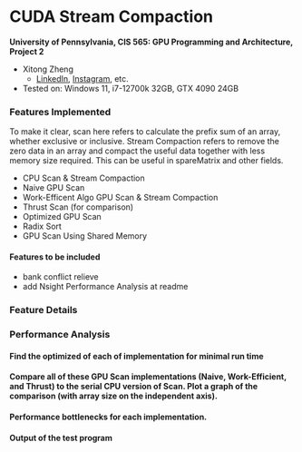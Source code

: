 CUDA Stream Compaction
======================

**University of Pennsylvania, CIS 565: GPU Programming and Architecture, Project 2**

* Xitong Zheng
  * [LinkedIn](https://www.linkedin.com/in/xitong-zheng-5b6543205/), [Instagram](https://www.instagram.com/simonz_zheng/), etc.
* Tested on: Windows 11, i7-12700k 32GB, GTX 4090 24GB

### Features Implemented
To make it clear, scan here refers to calculate the prefix sum of an array, whether exclusive or inclusive. Stream Compaction refers to remove the zero data in an array and compact the useful data together with less memory size required. This can be useful in spareMatrix and other fields.
- CPU Scan & Stream Compaction 
- Naive GPU Scan 
- Work-Efficent Algo GPU Scan & Stream Compaction
- Thrust Scan (for comparison)
- Optimized GPU Scan 
- Radix Sort
- GPU Scan Using Shared Memory 
#### Features to be included
- bank conflict relieve
- add Nsight Performance Analysis at readme
### Feature Details
### Performance Analysis
#### Find the optimized of each of implementation for minimal run time

#### Compare all of these GPU Scan implementations (Naive, Work-Efficient, and Thrust) to the serial CPU version of Scan. Plot a graph of the comparison (with array size on the independent axis).

#### Performance bottlenecks for each implementation.

#### Output of the test program

